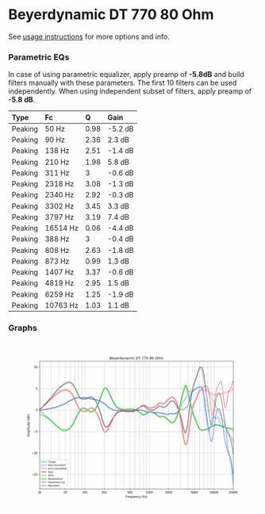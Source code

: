 # Beyerdynamic DT 770 80 Ohm
See [usage instructions](https://github.com/jaakkopasanen/AutoEq#usage) for more options and info.

### Parametric EQs
In case of using parametric equalizer, apply preamp of **-5.8dB** and build filters manually
with these parameters. The first 10 filters can be used independently.
When using independent subset of filters, apply preamp of **-5.8 dB**.

| Type    | Fc       |    Q | Gain    |
|:--------|:---------|:-----|:--------|
| Peaking | 50 Hz    | 0.98 | -5.2 dB |
| Peaking | 90 Hz    | 2.36 | 2.3 dB  |
| Peaking | 138 Hz   | 2.51 | -1.4 dB |
| Peaking | 210 Hz   | 1.98 | 5.8 dB  |
| Peaking | 311 Hz   | 3    | -0.6 dB |
| Peaking | 2318 Hz  | 3.08 | -1.3 dB |
| Peaking | 2340 Hz  | 2.92 | -0.3 dB |
| Peaking | 3302 Hz  | 3.45 | 3.3 dB  |
| Peaking | 3797 Hz  | 3.19 | 7.4 dB  |
| Peaking | 16514 Hz | 0.06 | -4.4 dB |
| Peaking | 388 Hz   | 3    | -0.4 dB |
| Peaking | 808 Hz   | 2.63 | -1.8 dB |
| Peaking | 873 Hz   | 0.99 | 1.3 dB  |
| Peaking | 1407 Hz  | 3.37 | -0.6 dB |
| Peaking | 4819 Hz  | 2.95 | 1.5 dB  |
| Peaking | 6259 Hz  | 1.25 | -1.9 dB |
| Peaking | 10763 Hz | 1.03 | 1.1 dB  |

### Graphs
![](./Beyerdynamic%20DT%20770%2080%20Ohm.png)